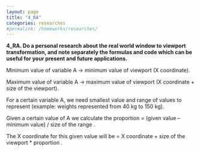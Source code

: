 ```yaml
---
layout: page
title: "4_RA"
categories: researches
#permalink: /homeworks/researches/
---
```

<b>4_RA. Do a personal research about the real world window to viewport transformation, and note separately the formulas and code which can be useful for your present and future applications.</b>

Minimum value of variable A -> minimum value of viewport (X coordinate).

Maximum value of variable A -> maximum value of viewport (X coordinate + size of the viewport).

For a certain variable A, we need smallest value and range of values to represent (example: weights represented from 40 kg to 150 kg).

Given a certain value of A we calculate the proportion = (given value – minimum value) / size of the range .

The X coordinate for this given value will be = X coordinate + size of the viewport * proportion .
